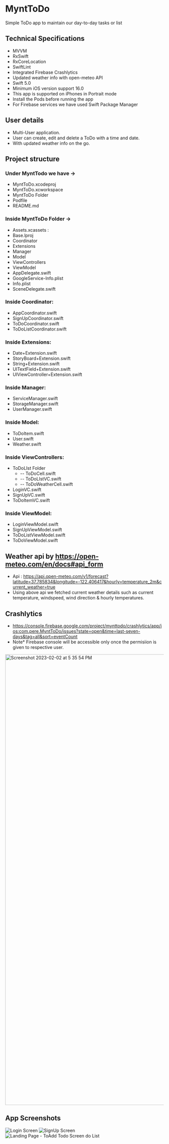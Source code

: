 # MyntToDo

Simple ToDo app to maintain our day-to-day tasks or list

## Technical Specifications
- MVVM  
- RxSwift
- RxCoreLocation
- SwiftLint
- Integrated Firebase Crashlytics
- Updated weather info with open-meteo API
- Swift 5.0 
- Minimum iOS version support 16.0
- This app is supported on iPhones in Portrait mode
- Install the Pods before running the app
- For Firebase services we have used Swift Package Manager

## User details
- Multi-User application.
- User can create, edit and delete a ToDo with a time and date.
- With updated weather info on the go.

## Project structure
### Under MyntTodo we have ->
* MyntToDo.xcodeproj
* MyntToDo.xcworkspace
* MyntToDo Folder
* Podfile
* README.md

### Inside MyntToDo Folder ->
* Assets.xcassets : 
* Base.lproj
* Coordinator
* Extensions
* Manager
* Model
* ViewControllers
* ViewModel
* AppDelegate.swift
* GoogleService-Info.plist
* Info.plist
* SceneDelegate.swift


### Inside Coordinator: 
* AppCoordinator.swift
* SignUpCoordinator.swift
* ToDoCoordinator.swift
* ToDoListCoordinator.swift


### Inside Extensions:
* Date+Extension.swift
* StoryBoard+Extension.swift
* String+Extension.swift
* UITextField+Extension.swift
* UIViewController+Extension.swift


### Inside Manager:
* ServiceManager.swift
* StorageManager.swift
* UserManager.swift


### Inside Model:
* ToDoItem.swift
* User.swift
* Weather.swift


### Inside ViewControllers:
* ToDoLIst Folder
  * -- ToDoCell.swift
  * --  ToDoLIstVC.swift
  * -- ToDoWeatherCell.swift
* LoginVC.swift
* SignUpVC.swift
* ToDoItemVC.swift


### Inside ViewModel:
* LoginViewModel.swift
* SignUpViewModel.swift
* ToDoListViewModel.swift
* ToDoViewModel.swift

## Weather api by https://open-meteo.com/en/docs#api_form
- Api : https://api.open-meteo.com/v1/forecast?latitude=37.785834&longitude=-122.406417&hourly=temperature_2m&current_weather=true
- Using above api we fetched current weather details such as current temperature, windspeed, wind direction & hourly temperatures.

## Crashlytics
- https://console.firebase.google.com/project/mynttodo/crashlytics/app/ios:com.pere.MyntToDo/issues?state=open&time=last-seven-days&tag=all&sort=eventCount
- Note* Firebase console will be accessible only once the permisiion is given to respective user.

<img width="1429" alt="Screenshot 2023-02-02 at 5 35 54 PM" src="https://user-images.githubusercontent.com/124017828/216322529-bbcf4834-9ff6-40fe-a0d1-d0d27fde3757.png">

## App Screenshots

![Login Screen](https://user-images.githubusercontent.com/124017828/216334375-d4b37183-50ac-4f28-b45d-e8cbe5da475e.png)
![SignUp Screen](https://user-images.githubusercontent.com/124017828/216334454-3f48f238-b4fa-4477-a183-fcbd9b0d64b2.png)
![Landing Page - To![Add Todo Screen](https://user-images.githubusercontent.com/124017828/216334577-452fe40a-d582-4ed8-b531-117bdbc98c01.png)
do List](https://user-images.githubusercontent.com/124017828/216334512-40ed3f37-f00a-4a7b-beaf-737383f5b9e6.png)


